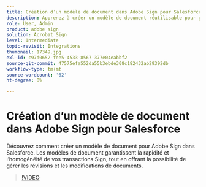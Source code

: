 ```yaml
---
title: Création d’un modèle de document dans Adobe Sign pour Salesforce
description: Apprenez à créer un modèle de document réutilisable pour gagner du temps et assurer un maximum de cohérence
role: User, Admin
product: adobe sign
solution: Acrobat Sign
level: Intermediate
topic-revisit: Integrations
thumbnail: 17349.jpg
exl-id: c97d0652-fee5-4533-8567-377e04eabbf2
source-git-commit: 47575efa552da55b3ebde308c182432ab29392db
workflow-type: tm+mt
source-wordcount: '62'
ht-degree: 0%

---
```


# Création d’un modèle de document dans Adobe Sign pour Salesforce

Découvrez comment créer un modèle de document pour Adobe Sign dans Salesforce. Les modèles de document garantissent la rapidité et l’homogénéité de vos transactions Sign, tout en offrant la possibilité de gérer les révisions et les modifications de documents.

>[!VIDEO](https://video.tv.adobe.com/v/17349?hidetitle=true)
